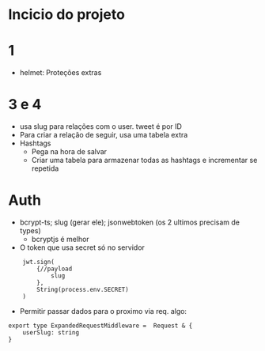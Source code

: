 

# Incicio do projeto
# 1
- helmet: Proteções extras


# 3 e 4
-  usa slug para relações com o user. tweet é por ID
- Para criar a relação de seguir, usa uma tabela extra
- Hashtags
    - Pega na hora de salvar
    - Criar uma tabela para armazenar todas as hashtags e incrementar se repetida




# Auth
- bcrypt-ts; slug (gerar ele); jsonwebtoken (os 2 ultimos precisam de types)
    - bcryptjs é melhor
- O token que usa secret só no servidor
```
    jwt.sign(
        {//payload
            slug
        },
        String(process.env.SECRET)
    )
```
- Permitir passar dados para o proximo via req. algo:
```
export type ExpandedRequestMiddleware =  Request & { 
    userSlug: string
}




```